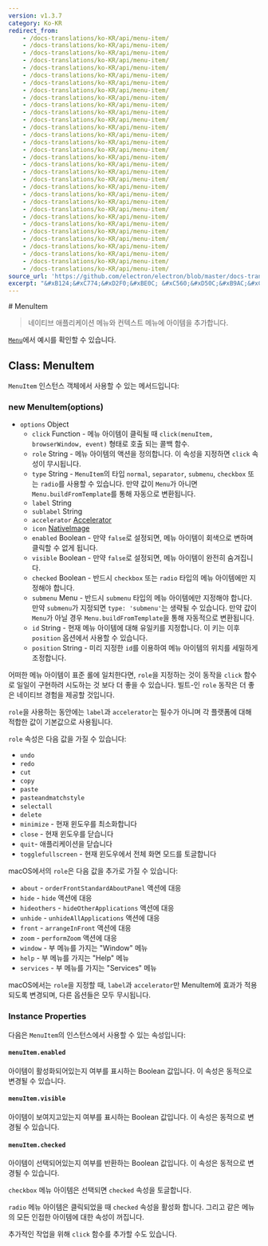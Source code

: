 ```yaml
---
version: v1.3.7
category: Ko-KR
redirect_from:
    - /docs-translations/ko-KR/api/menu-item/
    - /docs-translations/ko-KR/api/menu-item/
    - /docs-translations/ko-KR/api/menu-item/
    - /docs-translations/ko-KR/api/menu-item/
    - /docs-translations/ko-KR/api/menu-item/
    - /docs-translations/ko-KR/api/menu-item/
    - /docs-translations/ko-KR/api/menu-item/
    - /docs-translations/ko-KR/api/menu-item/
    - /docs-translations/ko-KR/api/menu-item/
    - /docs-translations/ko-KR/api/menu-item/
    - /docs-translations/ko-KR/api/menu-item/
    - /docs-translations/ko-KR/api/menu-item/
    - /docs-translations/ko-KR/api/menu-item/
    - /docs-translations/ko-KR/api/menu-item/
    - /docs-translations/ko-KR/api/menu-item/
    - /docs-translations/ko-KR/api/menu-item/
    - /docs-translations/ko-KR/api/menu-item/
    - /docs-translations/ko-KR/api/menu-item/
    - /docs-translations/ko-KR/api/menu-item/
    - /docs-translations/ko-KR/api/menu-item/
    - /docs-translations/ko-KR/api/menu-item/
    - /docs-translations/ko-KR/api/menu-item/
    - /docs-translations/ko-KR/api/menu-item/
    - /docs-translations/ko-KR/api/menu-item/
    - /docs-translations/ko-KR/api/menu-item/
    - /docs-translations/ko-KR/api/menu-item/
    - /docs-translations/ko-KR/api/menu-item/
    - /docs-translations/ko-KR/api/menu-item/
    - /docs-translations/ko-KR/api/menu-item/
    - /docs-translations/ko-KR/api/menu-item/
    - /docs-translations/ko-KR/api/menu-item/
    - /docs-translations/ko-KR/api/menu-item/
source_url: 'https://github.com/electron/electron/blob/master/docs-translations/ko-KR/api/menu-item.md'
excerpt: "&#xB124;&#xC774;&#xD2F0;&#xBE0C; &#xC560;&#xD50C;&#xB9AC;&#xCF00;&#xC774;&#xC158; &#xBA54;&#xB274;&#xC640; &#xCEE8;&#xD14D;&#xC2A4;&#xD2B8; &#xBA54;&#xB274;&#xC5D0; &#xC544;&#xC774;&#xD15C;&#xC744; &#xCD94;&#xAC00;&#xD569;&#xB2C8;&#xB2E4;."
---
```


﻿# MenuItem

> 네이티브 애플리케이션 메뉴와 컨텍스트 메뉴에 아이템을 추가합니다.

[`Menu`](http://electron.atom.io/docs/api/menu)에서 예시를 확인할 수 있습니다.

## Class: MenuItem

`MenuItem` 인스턴스 객체에서 사용할 수 있는 메서드입니다:

### new MenuItem(options)

* `options` Object
  * `click` Function - 메뉴 아이템이 클릭될 때 `click(menuItem, browserWindow,
    event)` 형태로 호출 되는 콜백 함수.
  * `role` String - 메뉴 아이템의 액션을 정의합니다. 이 속성을 지정하면 `click`
    속성이 무시됩니다.
  * `type` String - `MenuItem`의 타입 `normal`, `separator`, `submenu`,
    `checkbox` 또는 `radio`를 사용할 수 있습니다. 만약 값이 `Menu`가 아니면
    `Menu.buildFromTemplate`를 통해 자동으로 변환됩니다.
  * `label` String
  * `sublabel` String
  * `accelerator` [Accelerator](http://electron.atom.io/docs/api/accelerator)
  * `icon` [NativeImage](http://electron.atom.io/docs/api/native-image)
  * `enabled` Boolean - 만약 `false`로 설정되면, 메뉴 아이템이 회색으로 변하며
    클릭할 수 없게 됩니다.
  * `visible` Boolean - 만약 `false`로 설정되면, 메뉴 아이템이 완전히 숨겨집니다.
  * `checked` Boolean - 반드시 `checkbox` 또는 `radio` 타입의 메뉴 아이템에만
    지정해야 합니다.
  * `submenu` Menu - 반드시 `submenu` 타입의 메뉴 아이템에만 지정해야 합니다. 만약
    `submenu`가 지정되면 `type: 'submenu'`는 생략될 수 있습니다. 만약 값이 `Menu`가
    아닐 경우 `Menu.buildFromTemplate`을 통해 자동적으로 변환됩니다.     
  * `id` String - 현재 메뉴 아이템에 대해 유일키를 지정합니다. 이 키는 이후
    `position` 옵션에서 사용할 수 있습니다.
  * `position` String - 미리 지정한 `id`를 이용하여 메뉴 아이템의 위치를 세밀하게
    조정합니다.

어떠한 메뉴 아이템이 표준 롤에 일치한다면, `role`을 지정하는 것이 동작을 `click`
함수로 일일이 구현하려 시도하는 것 보다 더 좋을 수 있습니다. 빌트-인 `role` 동작은
더 좋은 네이티브 경험을 제공할 것입니다.

`role`을 사용하는 동안에는 `label`과 `accelerator`는 필수가 아니며 각 플랫폼에 대해
적합한 값이 기본값으로 사용됩니다.

`role` 속성은 다음 값을 가질 수 있습니다:

* `undo`
* `redo`
* `cut`
* `copy`
* `paste`
* `pasteandmatchstyle`
* `selectall`
* `delete`
* `minimize` - 현재 윈도우를 최소화합니다
* `close` - 현재 윈도우를 닫습니다
* `quit`- 애플리케이션을 닫습니다
* `togglefullscreen` - 현재 윈도우에서 전체 화면 모드를 토글합니다

macOS에서의 `role`은 다음 값을 추가로 가질 수 있습니다:

* `about` - `orderFrontStandardAboutPanel` 액션에 대응
* `hide` - `hide` 액션에 대응
* `hideothers` - `hideOtherApplications` 액션에 대응
* `unhide` - `unhideAllApplications` 액션에 대응
* `front` - `arrangeInFront` 액션에 대응
* `zoom` - `performZoom` 액션에 대응
* `window` - 부 메뉴를 가지는 "Window" 메뉴
* `help` - 부 메뉴를 가지는 "Help" 메뉴
* `services` - 부 메뉴를 가지는 "Services" 메뉴

macOS에서는 `role`을 지정할 때, `label`과 `accelerator`만 MenuItem에 효과가
적용되도록 변경되며, 다른 옵션들은 모두 무시됩니다.

### Instance Properties

다음은 `MenuItem`의 인스턴스에서 사용할 수 있는 속성입니다:

#### `menuItem.enabled`

아이템이 활성화되어있는지 여부를 표시하는 Boolean 값입니다. 이 속성은 동적으로 변경될
수 있습니다.

#### `menuItem.visible`

아이템이 보여지고있는지 여부를 표시하는 Boolean 값입니다. 이 속성은 동적으로 변경될
수 있습니다.

#### `menuItem.checked`

아이템이 선택되어있는지 여부를 반환하는 Boolean 값입니다. 이 속성은 동적으로 변경될
수 있습니다.

`checkbox` 메뉴 아이템은 선택되면 `checked` 속성을 토글합니다.

`radio` 메뉴 아이템은 클릭되었을 때 `checked` 속성을 활성화 합니다. 그리고
같은 메뉴의 모든 인접한 아이템에 대한 속성이 꺼집니다.

추가적인 작업을 위해 `click` 함수를 추가할 수도 있습니다.
